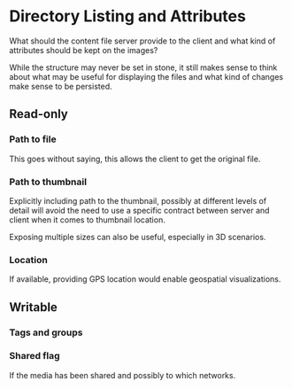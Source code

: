# Directory Listing and Attributes

What should the content file server provide to the client and what kind of attributes should be kept on the images?

While the structure may never be set in stone, it still makes sense to think about what may be useful for displaying the files and what kind of changes make sense to be persisted.

## Read-only

### Path to file

This goes without saying, this allows the client to get the original file.

### Path to thumbnail

Explicitly including path to the thumbnail, possibly at different levels of detail will avoid the need to use a specific contract between server and client when it comes to thumbnail location.

Exposing multiple sizes can also be useful, especially in 3D scenarios.

### Location

If available, providing GPS location would enable geospatial visualizations.

## Writable

### Tags and groups

### Shared flag

If the media has been shared and possibly to which networks.